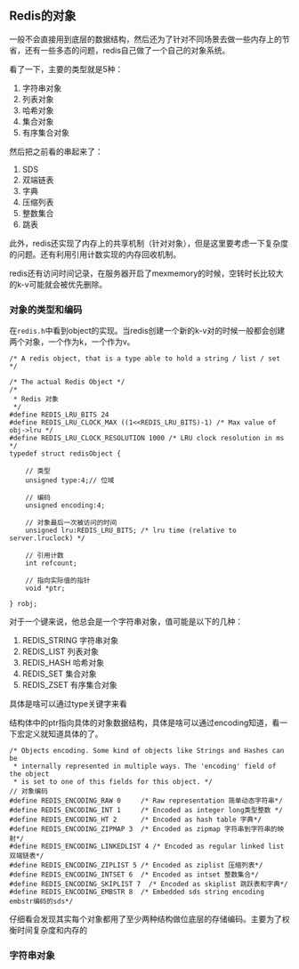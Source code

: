 ## Redis的对象

一般不会直接用到底层的数据结构，然后还为了针对不同场景去做一些内存上的节省，还有一些多态的问题，redis自己做了一个自己的对象系统。

看了一下，主要的类型就是5种：

1. 字符串对象
2. 列表对象
3. 哈希对象
4. 集合对象
5. 有序集合对象

然后把之前看的串起来了：

1. SDS
2. 双端链表
3. 字典
4. 压缩列表
5. 整数集合
6. 跳表

此外，redis还实现了内存上的共享机制（针对对象），但是这里要考虑一下复杂度的问题。还有利用引用计数实现的内存回收机制。

redis还有访问时间记录，在服务器开启了mexmemory的时候，空转时长比较大的k-v可能就会被优先删除。

### 对象的类型和编码

在`redis.h`中看到object的实现。当redis创建一个新的k-v对的时候一般都会创建两个对象，一个作为k，一个作为v。

```
/* A redis object, that is a type able to hold a string / list / set */

/* The actual Redis Object */
/*
 * Redis 对象
 */
#define REDIS_LRU_BITS 24
#define REDIS_LRU_CLOCK_MAX ((1<<REDIS_LRU_BITS)-1) /* Max value of obj->lru */
#define REDIS_LRU_CLOCK_RESOLUTION 1000 /* LRU clock resolution in ms */
typedef struct redisObject {

    // 类型
    unsigned type:4;// 位域

    // 编码
    unsigned encoding:4;

    // 对象最后一次被访问的时间
    unsigned lru:REDIS_LRU_BITS; /* lru time (relative to server.lruclock) */

    // 引用计数
    int refcount;

    // 指向实际值的指针
    void *ptr;

} robj;
```

对于一个键来说，他总会是一个字符串对象，值可能是以下的几种：

1. REDIS_STRING	字符串对象
2. REDIS_LIST	列表对象
3. REDIS_HASH	哈希对象
4. REDIS_SET	集合对象
5. REDIS_ZSET	有序集合对象

具体是啥可以通过type关键字来看

结构体中的ptr指向具体的对象数据结构，具体是啥可以通过encoding知道，看一下宏定义就知道具体的了。

```
/* Objects encoding. Some kind of objects like Strings and Hashes can be
 * internally represented in multiple ways. The 'encoding' field of the object
 * is set to one of this fields for this object. */
// 对象编码
#define REDIS_ENCODING_RAW 0     /* Raw representation 简单动态字符串*/
#define REDIS_ENCODING_INT 1     /* Encoded as integer long类型整数 */
#define REDIS_ENCODING_HT 2      /* Encoded as hash table 字典*/
#define REDIS_ENCODING_ZIPMAP 3  /* Encoded as zipmap 字符串到字符串的映射*/
#define REDIS_ENCODING_LINKEDLIST 4 /* Encoded as regular linked list 双端链表*/
#define REDIS_ENCODING_ZIPLIST 5 /* Encoded as ziplist 压缩列表*/
#define REDIS_ENCODING_INTSET 6  /* Encoded as intset 整数集合*/
#define REDIS_ENCODING_SKIPLIST 7  /* Encoded as skiplist 跳跃表和字典*/
#define REDIS_ENCODING_EMBSTR 8  /* Embedded sds string encoding embstr编码的sds*/
```

仔细看会发现其实每个对象都用了至少两种结构做位底层的存储编码。主要为了权衡时间复杂度和内存的

### 字符串对象





